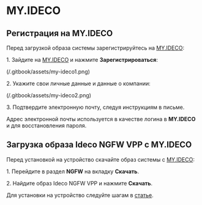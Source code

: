 # MY.IDECO

## Регистрация на MY.IDECO

Перед загрузкой образа системы зарегистрируйтесь на [MY.IDECO](https://my.ideco.ru/):

1\. Зайдите на [MY.IDECO](https://my.ideco.ru/) и нажмите **Зарегистрироваться**:

(/.gitbook/assets/my-ideco1.png)

2\. Укажите свои личные данные и данные о компании:

(/.gitbook/assets/my-ideco2.png)

3\. Подтвердите электронную почту, следуя инструкциям в письме.

Адрес электронной почты используется в качестве логина в **MY.IDECO** и для восстановления пароля.

## Загрузка образа Ideco NGFW VPP c MY.IDECO

Перед установкой на устройство скачайте образ системы с [MY.IDECO](https://my.ideco.ru/):

1\. Перейдите в раздел **NGFW** на вкладку **Скачать**.

2\. Найдите образ Ideco NGFW VPP и нажмите **Скачать**.

Для установки на устройство следуйте шагам в [статье](preparation-install.md).